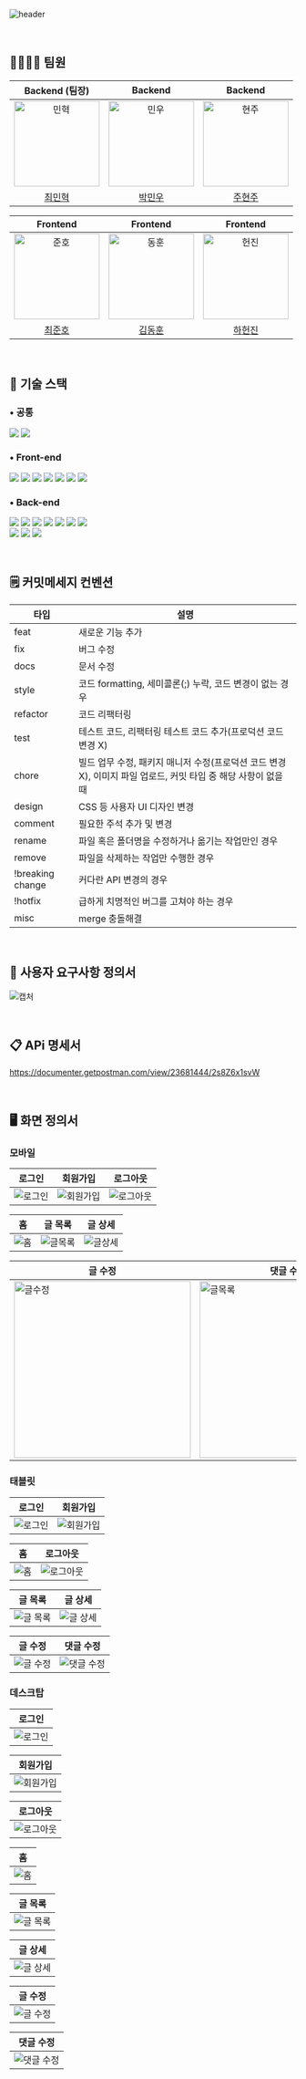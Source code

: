 ![header](https://capsule-render.vercel.app/api?type=waving&color=0:FF7400,100:FFAA00&height=200&section=header&text=StackOverFlow&fontSize=70&fontColor=272622)

<br/>

## 👨‍👨‍👧‍👧 팀원

|Backend (팀장)|Backend|Backend|
| :---: | :---: | :---: |
| <img src="https://user-images.githubusercontent.com/110887604/210201911-f7ba2df5-135b-4b4a-b063-fc4ae8820a58.jpg" width=150px alt="민혁"/> | <img src="https://user-images.githubusercontent.com/110887604/210201933-fbb36310-1ad0-4f65-8d87-245b42f77211.jpg" width=150px alt="민우"/> | <img src="https://user-images.githubusercontent.com/110887604/210201950-01c6a53b-8042-4289-8d75-e7162211b715.jpg" width=150px alt="현주"/> |
|[최민혁](https://github.com/jackcmh1)|[박민우](https://github.com/MWJOB)|[주현주](https://github.com/Joo614)|

|Frontend|Frontend|Frontend|
| :---: | :---: | :---: |
| <img src="https://user-images.githubusercontent.com/110887604/210201982-8a59bbad-973d-450f-9a13-b5e39f640833.jpg" width=150px alt="준호"/> | <img src="https://user-images.githubusercontent.com/110887604/210202068-f5e39305-7309-4cef-9cf6-ca50011ae23a.jpg" width=150px alt="동훈"/> | <img src="https://user-images.githubusercontent.com/110887604/210202036-b4191105-05ba-4911-b761-a6376649ae7a.jpg" width=150px alt="헌진"/> |
|[최준호](https://github.com/junpotatoes)|[김동훈](https://github.com/kimdong-hun)|[하헌진](https://github.com/gkgjswls)|

<br/>

## 💪 기술 스택

### • 공통

<img src="https://img.shields.io/badge/git-F05032?style=for-the-badge&logo=git&logoColor=white"> <img src="https://img.shields.io/badge/github-181717?style=for-the-badge&logo=github&logoColor=white">

### • Front-end

<img src="https://img.shields.io/badge/react-61DAFB?style=for-the-badge&logo=react&logoColor=black"> <img src="https://img.shields.io/badge/styledcomponents-DB7093?style=for-the-badge&logo=styled-components&logoColor=white"> <img src="https://img.shields.io/badge/Axios-5A29E4?style=for-the-badge&logo=Axios&logoColor=white"> <img src="https://img.shields.io/badge/Javascript-F7DF1E?style=for-the-badge&logo=JavaScript&logoColor=black"> <img src="https://img.shields.io/badge/HTML-E34F26?style=for-the-badge&logo=HTML5&logoColor=white"> <img src="https://img.shields.io/badge/CSS-1572B6?style=for-the-badge&logo=CSS3&logoColor=white"> <img src="https://img.shields.io/badge/Figma-F24E1E?style=for-the-badge&logo=Figma&logoColor=white">

### • Back-end

<img src="https://img.shields.io/badge/java-F24E1E?style=for-the-badge&logo=java&logoColor=white"> <img src="https://img.shields.io/badge/SPRING DATA JPA-6DB33F?style=for-the-badge&logo=spring&logoColor=white"> <img src="https://img.shields.io/badge/spring boot-6DB33F?style=for-the-badge&logo=spring boot&logoColor=white"> <img src="https://img.shields.io/badge/spring security-6DB33F?style=for-the-badge&logo=spring security&logoColor=white"> <img src="https://img.shields.io/badge/JWT-d63aff?style=for-the-badge&logo=JSONWebTokens&logoColor=black"> <img src="https://img.shields.io/badge/mysql-4479A1?style=for-the-badge&logo=mysql&logoColor=white"> <img src="https://img.shields.io/badge/gradle-02303A?style=for-the-badge&logo=gradle&logoColor=white">  
<img src="https://img.shields.io/badge/amazon ec2-FF9900?style=for-the-badge&logo=amazon ec2&logoColor=white"> <img src="https://img.shields.io/badge/amazon s3-569A31?style=for-the-badge&logo=amazon s3&logoColor=white"> <img src="https://img.shields.io/badge/amazon rds-527FFF?style=for-the-badge&logo=amazon rds&logoColor=white"> 

<br/>

## 🗒 커밋메세지 컨벤션

| 타입             | 설명                                                                                                           |
| ---------------- | -------------------------------------------------------------------------------------------------------------- |
| feat             | 새로운 기능 추가                                                                                               |
| fix              | 버그 수정                                                                                                      |
| docs             | 문서 수정                                                                                                      |
| style            | 코드 formatting, 세미콜론(;) 누락, 코드 변경이 없는 경우                                                       |
| refactor         | 코드 리팩터링                                                                                                  |
| test             | 테스트 코드, 리팩터링 테스트 코드 추가(프로덕션 코드 변경 X)                                                   |
| chore            | 빌드 업무 수정, 패키지 매니저 수정(프로덕션 코드 변경 X), 이미지 파일 업로드, 커밋 타입 중 해당 사항이 없을 때 |
| design           | CSS 등 사용자 UI 디자인 변경                                                                                   |
| comment          | 필요한 주석 추가 및 변경                                                                                       |
| rename           | 파일 혹은 폴더명을 수정하거나 옮기는 작업만인 경우                                                             |
| remove           | 파일을 삭제하는 작업만 수행한 경우                                                                             |
| !breaking change | 커다란 API 변경의 경우                                                                                         |
| !hotfix          | 급하게 치명적인 버그를 고쳐야 하는 경우                                                                        |
| misc             | merge 충돌해결                                                                                                 |

<br/>

## 🌼 사용자 요구사항 정의서

![캡처](https://user-images.githubusercontent.com/110887604/210252492-cc4bf702-8b51-4014-bd17-b01b8db8e633.PNG)


<br/>

## 📋 APi 명세서
https://documenter.getpostman.com/view/23681444/2s8Z6x1svW

<br/>

## 🖥️ 화면 정의서

### 모바일

| 로그인                                                                                                                                                                                                                                                                                                                                                                                                                                                                                                                                 | 회원가입                                                                                                                                                                                                                                                                                                                                                                                                                                                                                                                                   | 로그아웃                                                                                                                                                                                                                                                                                                                                                                                                                                                                                                                             |
| -------------------------------------------------------------------------------------------------------------------------------------------------------------------------------------------------------------------------------------------------------------------------------------------------------------------------------------------------------------------------------------------------------------------------------------------------------------------------------------------------------------------------------------- | ------------------------------------------------------------------------------------------------------------------------------------------------------------------------------------------------------------------------------------------------------------------------------------------------------------------------------------------------------------------------------------------------------------------------------------------------------------------------------------------------------------------------------------------ | ------------------------------------------------------------------------------------------------------------------------------------------------------------------------------------------------------------------------------------------------------------------------------------------------------------------------------------------------------------------------------------------------------------------------------------------------------------------------------------------------------------------------------------ |
| <img alt="로그인" src="https://s3.us-west-2.amazonaws.com/secure.notion-static.com/e2370c5e-a12f-4a3d-9b76-e78bfb49d2d2/Untitled.png?X-Amz-Algorithm=AWS4-HMAC-SHA256&X-Amz-Content-Sha256=UNSIGNED-PAYLOAD&X-Amz-Credential=AKIAT73L2G45EIPT3X45%2F20230102%2Fus-west-2%2Fs3%2Faws4_request&X-Amz-Date=20230102T144424Z&X-Amz-Expires=86400&X-Amz-Signature=08405d542270102539e43a8b84cacce48ab3e45288df3def97568290449333d5&X-Amz-SignedHeaders=host&response-content-disposition=filename%3D%22Untitled.png%22&x-id=GetObject"> | <img alt="회원가입" src="https://s3.us-west-2.amazonaws.com/secure.notion-static.com/154c7af4-54a4-4f3d-97e6-67fcd2ed8d55/Untitled.png?X-Amz-Algorithm=AWS4-HMAC-SHA256&X-Amz-Content-Sha256=UNSIGNED-PAYLOAD&X-Amz-Credential=AKIAT73L2G45EIPT3X45%2F20230102%2Fus-west-2%2Fs3%2Faws4_request&X-Amz-Date=20230102T144543Z&X-Amz-Expires=86400&X-Amz-Signature=cf46fd34d04bb3c54b405e3af4e7623ca5b55c2547109c399cd1e4d47ab49e6f&X-Amz-SignedHeaders=host&response-content-disposition=filename%3D%22Untitled.png%22&x-id=GetObject"> | <img alt="로그아웃" src="https://s3.us-west-2.amazonaws.com/secure.notion-static.com/2a993cdc-6737-4ad1-94d9-978e6aec3b9c/Untitled.png?X-Amz-Algorithm=AWS4-HMAC-SHA256&X-Amz-Content-Sha256=UNSIGNED-PAYLOAD&X-Amz-Credential=AKIAT73L2G45EIPT3X45%2F20230102%2Fus-west-2%2Fs3%2Faws4_request&X-Amz-Date=20230102T144708Z&X-Amz-Expires=86400&X-Amz-Signature=57c13fc3b005a493941356e8cd4b5aa97669a9d4806735e112cd87f9e71da14e&X-Amz-SignedHeaders=host&response-content-disposition=filename%3D%22Untitled.png%22&x-id=GetObject"> |

| 홈                                                                                                                                                                                                                                                                                                                                                                                                                                                                                                                             | 글 목록                                                                                                                                                                                                                                                                                                                                                                                                                                                                                                                            | 글 상세                                                                                                                                                                                                                                                                                                                                                                                                                                                                                                                            |
| ------------------------------------------------------------------------------------------------------------------------------------------------------------------------------------------------------------------------------------------------------------------------------------------------------------------------------------------------------------------------------------------------------------------------------------------------------------------------------------------------------------------------------ | ---------------------------------------------------------------------------------------------------------------------------------------------------------------------------------------------------------------------------------------------------------------------------------------------------------------------------------------------------------------------------------------------------------------------------------------------------------------------------------------------------------------------------------- | ---------------------------------------------------------------------------------------------------------------------------------------------------------------------------------------------------------------------------------------------------------------------------------------------------------------------------------------------------------------------------------------------------------------------------------------------------------------------------------------------------------------------------------- |
| <img alt="홈" src="https://s3.us-west-2.amazonaws.com/secure.notion-static.com/3e330b4d-a451-44ea-9671-b589531f966e/Untitled.png?X-Amz-Algorithm=AWS4-HMAC-SHA256&X-Amz-Content-Sha256=UNSIGNED-PAYLOAD&X-Amz-Credential=AKIAT73L2G45EIPT3X45%2F20230102%2Fus-west-2%2Fs3%2Faws4_request&X-Amz-Date=20230102T144738Z&X-Amz-Expires=86400&X-Amz-Signature=bba19420d8c1b93cb5edc2bfae4f036410d629b07c345994921c56bfb19c2a7f&X-Amz-SignedHeaders=host&response-content-disposition=filename%3D%22Untitled.png%22&x-id=GetObject"> | <img alt="글목록" src="https://s3.us-west-2.amazonaws.com/secure.notion-static.com/6d0b4716-f8ea-4f68-bbf0-52a94029baf0/Untitled.png?X-Amz-Algorithm=AWS4-HMAC-SHA256&X-Amz-Content-Sha256=UNSIGNED-PAYLOAD&X-Amz-Credential=AKIAT73L2G45EIPT3X45%2F20230102%2Fus-west-2%2Fs3%2Faws4_request&X-Amz-Date=20230102T144925Z&X-Amz-Expires=86400&X-Amz-Signature=cfd3106bb684b04a80c653017a52f3e0fa9cbe3759cf7d0fd1c2dc9dcc0d78e1&X-Amz-SignedHeaders=host&response-content-disposition=filename%3D%22Untitled.png%22&x-id=GetObject"> | <img alt="글상세" src="https://s3.us-west-2.amazonaws.com/secure.notion-static.com/e03e5de0-6c57-4ad5-b657-c19d2b092093/Untitled.png?X-Amz-Algorithm=AWS4-HMAC-SHA256&X-Amz-Content-Sha256=UNSIGNED-PAYLOAD&X-Amz-Credential=AKIAT73L2G45EIPT3X45%2F20230102%2Fus-west-2%2Fs3%2Faws4_request&X-Amz-Date=20230102T145101Z&X-Amz-Expires=86400&X-Amz-Signature=6529ec5e0f3eae4a68e15ef19279caa486ec29ef6e770254e2b7f67b7ce480cd&X-Amz-SignedHeaders=host&response-content-disposition=filename%3D%22Untitled.png%22&x-id=GetObject"> |

| 글 수정                                                                                                                                                                                                                                                                                                                                                                                                                                                                                                                                          | 댓글 수정                                                                                                                                                                                                                                                                                                                                                                                                                                                                                                                                        | 
|---|---|
| <img alt="글수정" width="310px" src="https://s3.us-west-2.amazonaws.com/secure.notion-static.com/2ad456e4-af49-45ce-848c-95655bb07d41/Untitled.png?X-Amz-Algorithm=AWS4-HMAC-SHA256&X-Amz-Content-Sha256=UNSIGNED-PAYLOAD&X-Amz-Credential=AKIAT73L2G45EIPT3X45%2F20230102%2Fus-west-2%2Fs3%2Faws4_request&X-Amz-Date=20230102T145145Z&X-Amz-Expires=86400&X-Amz-Signature=98b15f2bfb70351d19f17abab9529a2bb550a30266c11bbcb239cd7b8167a37d&X-Amz-SignedHeaders=host&response-content-disposition=filename%3D%22Untitled.png%22&x-id=GetObject"> | <img width="310px" alt="글목록" src="https://s3.us-west-2.amazonaws.com/secure.notion-static.com/9844c44c-17f8-4c28-b416-dc3d13de69b9/Untitled.png?X-Amz-Algorithm=AWS4-HMAC-SHA256&X-Amz-Content-Sha256=UNSIGNED-PAYLOAD&X-Amz-Credential=AKIAT73L2G45EIPT3X45%2F20230102%2Fus-west-2%2Fs3%2Faws4_request&X-Amz-Date=20230102T145327Z&X-Amz-Expires=86400&X-Amz-Signature=0752cf0208251f172c786d5d54db01c883ff04bbfedaf17718ac46dc66de63b8&X-Amz-SignedHeaders=host&response-content-disposition=filename%3D%22Untitled.png%22&x-id=GetObject"> |     

### 태블릿

| 로그인                                                                                                                                                                                                                                                                                                                                                                                                                                                                                                                                 | 회원가입                                                                                                                                                                                                                                                                                                                                                                                                                                                                                                                                   |
|---|---|
| <img alt="로그인" src="https://s3.us-west-2.amazonaws.com/secure.notion-static.com/e33b1acb-f70c-4cb5-8500-0bc5486df87f/Untitled.png?X-Amz-Algorithm=AWS4-HMAC-SHA256&X-Amz-Content-Sha256=UNSIGNED-PAYLOAD&X-Amz-Credential=AKIAT73L2G45EIPT3X45%2F20230102%2Fus-west-2%2Fs3%2Faws4_request&X-Amz-Date=20230102T145719Z&X-Amz-Expires=86400&X-Amz-Signature=20739dacc18b71c7da6fed1d4d10615315d372bb484cecd46223d441b4cdfb1a&X-Amz-SignedHeaders=host&response-content-disposition=filename%3D%22Untitled.png%22&x-id=GetObject"> | <img alt="회원가입" src="https://s3.us-west-2.amazonaws.com/secure.notion-static.com/dc3fddf6-2cbf-4dfe-8fe3-4e32fe925fee/Untitled.png?X-Amz-Algorithm=AWS4-HMAC-SHA256&X-Amz-Content-Sha256=UNSIGNED-PAYLOAD&X-Amz-Credential=AKIAT73L2G45EIPT3X45%2F20230102%2Fus-west-2%2Fs3%2Faws4_request&X-Amz-Date=20230102T145741Z&X-Amz-Expires=86400&X-Amz-Signature=58d630454dea4db24e3769271eff0572b9d5b61a92f51d638e7bc98c627fac99&X-Amz-SignedHeaders=host&response-content-disposition=filename%3D%22Untitled.png%22&x-id=GetObject"> |

| 홈                                                                                                                                                                                                                                                                                                                                                                                                                                                                                                                             | 로그아웃                                                                                                                                                                                                                                                                                                                                                                                                                                                                                                                             |     
|---|---|
| <img alt="홈" src="https://s3.us-west-2.amazonaws.com/secure.notion-static.com/ec0ea9a0-ced6-4765-b2b8-1de7de71b3b1/Untitled.png?X-Amz-Algorithm=AWS4-HMAC-SHA256&X-Amz-Content-Sha256=UNSIGNED-PAYLOAD&X-Amz-Credential=AKIAT73L2G45EIPT3X45%2F20230102%2Fus-west-2%2Fs3%2Faws4_request&X-Amz-Date=20230102T145802Z&X-Amz-Expires=86400&X-Amz-Signature=e859115b1fc51b3da3dcae460f8934506412eba89af287064be3601ed3fef2d8&X-Amz-SignedHeaders=host&response-content-disposition=filename%3D%22Untitled.png%22&x-id=GetObject"> | <img alt="로그아웃" src="https://s3.us-west-2.amazonaws.com/secure.notion-static.com/7d9bb619-52fd-4e05-b1b0-a074c5d23f57/Untitled.png?X-Amz-Algorithm=AWS4-HMAC-SHA256&X-Amz-Content-Sha256=UNSIGNED-PAYLOAD&X-Amz-Credential=AKIAT73L2G45EIPT3X45%2F20230102%2Fus-west-2%2Fs3%2Faws4_request&X-Amz-Date=20230102T150026Z&X-Amz-Expires=86400&X-Amz-Signature=f82e4bbebb88986132cdf34ec0f0b13322c188a7b72bf90210ccd245ee0d366e&X-Amz-SignedHeaders=host&response-content-disposition=filename%3D%22Untitled.png%22&x-id=GetObject"> |

| 글 목록                                                                                                                                                                                                                                                                                                                                                                                                                                                                                                                             | 글 상세                                                                                                                                                                                                                                                                                                                                                                                                                                                                                                                             |    
|---|---|
| <img alt="글 목록" src="https://s3.us-west-2.amazonaws.com/secure.notion-static.com/ca709428-56c9-4b3d-b66b-dcd5691b0b52/Untitled.png?X-Amz-Algorithm=AWS4-HMAC-SHA256&X-Amz-Content-Sha256=UNSIGNED-PAYLOAD&X-Amz-Credential=AKIAT73L2G45EIPT3X45%2F20230102%2Fus-west-2%2Fs3%2Faws4_request&X-Amz-Date=20230102T150131Z&X-Amz-Expires=86400&X-Amz-Signature=0fffc1b6d83176640495aebbbcaf79d6a59d4fa3a3214a64cc4e5921cbc80403&X-Amz-SignedHeaders=host&response-content-disposition=filename%3D%22Untitled.png%22&x-id=GetObject"> | <img alt="글 상세" src="https://s3.us-west-2.amazonaws.com/secure.notion-static.com/642b2f18-1f4e-44bb-b72e-666051ad25ac/Untitled.png?X-Amz-Algorithm=AWS4-HMAC-SHA256&X-Amz-Content-Sha256=UNSIGNED-PAYLOAD&X-Amz-Credential=AKIAT73L2G45EIPT3X45%2F20230102%2Fus-west-2%2Fs3%2Faws4_request&X-Amz-Date=20230102T150203Z&X-Amz-Expires=86400&X-Amz-Signature=ab3313d8c9fa10719e134e7a7287dbea80aac2236baa071345b65c787bf09606&X-Amz-SignedHeaders=host&response-content-disposition=filename%3D%22Untitled.png%22&x-id=GetObject"> |

| 글 수정                                                                                                                                                                                                                                                                                                                                                                                                                                                                                                                             | 댓글 수정                                                                                                                                                                                                                                                                                                                                                                                                                                                                                                                             |     
|---|---|
| <img alt="글 수정" src="https://s3.us-west-2.amazonaws.com/secure.notion-static.com/b54ce0e6-f700-4577-8acc-8d6f1bc35658/Untitled.png?X-Amz-Algorithm=AWS4-HMAC-SHA256&X-Amz-Content-Sha256=UNSIGNED-PAYLOAD&X-Amz-Credential=AKIAT73L2G45EIPT3X45%2F20230102%2Fus-west-2%2Fs3%2Faws4_request&X-Amz-Date=20230102T150521Z&X-Amz-Expires=86400&X-Amz-Signature=85cbac9bbaab51ff57224fb9861001efeeddf2f357ecfc58a33779cbb36e5ee6&X-Amz-SignedHeaders=host&response-content-disposition=filename%3D%22Untitled.png%22&x-id=GetObject"> | <img alt="댓글 수정" src="https://s3.us-west-2.amazonaws.com/secure.notion-static.com/39bd7948-0bb9-4e5d-97b5-deec0d96e298/Untitled.png?X-Amz-Algorithm=AWS4-HMAC-SHA256&X-Amz-Content-Sha256=UNSIGNED-PAYLOAD&X-Amz-Credential=AKIAT73L2G45EIPT3X45%2F20230102%2Fus-west-2%2Fs3%2Faws4_request&X-Amz-Date=20230102T150605Z&X-Amz-Expires=86400&X-Amz-Signature=a615b02170844e3ff12721d13b9fe6929d84b2022227126b522a389523242f08&X-Amz-SignedHeaders=host&response-content-disposition=filename%3D%22Untitled.png%22&x-id=GetObject"> |

### 데스크탑

| 로그인                                                                                                                                                                                                                                                                                                                                                                                                                                                                                                                             |     
|---|
| <img alt="로그인" src="https://s3.us-west-2.amazonaws.com/secure.notion-static.com/48c61764-d17f-441e-9af5-d4f0283ee080/Untitled.png?X-Amz-Algorithm=AWS4-HMAC-SHA256&X-Amz-Content-Sha256=UNSIGNED-PAYLOAD&X-Amz-Credential=AKIAT73L2G45EIPT3X45%2F20230102%2Fus-west-2%2Fs3%2Faws4_request&X-Amz-Date=20230102T150729Z&X-Amz-Expires=86400&X-Amz-Signature=c4700f6c8ef63ecd907af0336ff7ba370834687752874d9887ff71f58551319f&X-Amz-SignedHeaders=host&response-content-disposition=filename%3D%22Untitled.png%22&x-id=GetObject"> |

| 회원가입                                                                                                                                                                                                                                                                                                                                                                                                                                                                                                                             |     
|---|
| <img alt="회원가입" src="https://s3.us-west-2.amazonaws.com/secure.notion-static.com/e5decef9-3e40-4582-82fd-ec5357779d0e/Untitled.png?X-Amz-Algorithm=AWS4-HMAC-SHA256&X-Amz-Content-Sha256=UNSIGNED-PAYLOAD&X-Amz-Credential=AKIAT73L2G45EIPT3X45%2F20230102%2Fus-west-2%2Fs3%2Faws4_request&X-Amz-Date=20230102T150817Z&X-Amz-Expires=86400&X-Amz-Signature=839e3a4837e88fcbc6dd2c44eb79ba39105f7eefddb9d34b0b3c18ebaa98b158&X-Amz-SignedHeaders=host&response-content-disposition=filename%3D%22Untitled.png%22&x-id=GetObject"> |

| 로그아웃                                                                                                                                                                                                                                                                                                                                                                                                                                                                                                                             |     
|---|
| <img alt="로그아웃" src="https://s3.us-west-2.amazonaws.com/secure.notion-static.com/246d2206-376f-4b0b-a7fa-aecde10ffbc0/Untitled.png?X-Amz-Algorithm=AWS4-HMAC-SHA256&X-Amz-Content-Sha256=UNSIGNED-PAYLOAD&X-Amz-Credential=AKIAT73L2G45EIPT3X45%2F20230102%2Fus-west-2%2Fs3%2Faws4_request&X-Amz-Date=20230102T150913Z&X-Amz-Expires=86400&X-Amz-Signature=96b5eef7ca298053b5b4b8c7a6e008cb55d6ea4f8e9298e6cebe3302dbf9533f&X-Amz-SignedHeaders=host&response-content-disposition=filename%3D%22Untitled.png%22&x-id=GetObject"> |

| 홈                                                                                                                                                                                                                                                                                                                                                                                                                                                                                                                             |    
|---|
| <img alt="홈" src="https://s3.us-west-2.amazonaws.com/secure.notion-static.com/cf1072af-cad7-4ba4-b98c-a2aa370a8be1/Untitled.png?X-Amz-Algorithm=AWS4-HMAC-SHA256&X-Amz-Content-Sha256=UNSIGNED-PAYLOAD&X-Amz-Credential=AKIAT73L2G45EIPT3X45%2F20230102%2Fus-west-2%2Fs3%2Faws4_request&X-Amz-Date=20230102T150835Z&X-Amz-Expires=86400&X-Amz-Signature=4b554c9d350c59d18016969ed36b9def04414aaa25e5c8307da8b9b4bd734d30&X-Amz-SignedHeaders=host&response-content-disposition=filename%3D%22Untitled.png%22&x-id=GetObject"> |

| 글 목록                                                                                                                                                                                                                                                                                                                                                                                                                                                                                                                             |     
|---|
| <img alt="글 목록" src="https://s3.us-west-2.amazonaws.com/secure.notion-static.com/2557f85b-7bbf-4940-90f7-97c7df8dc39e/Untitled.png?X-Amz-Algorithm=AWS4-HMAC-SHA256&X-Amz-Content-Sha256=UNSIGNED-PAYLOAD&X-Amz-Credential=AKIAT73L2G45EIPT3X45%2F20230102%2Fus-west-2%2Fs3%2Faws4_request&X-Amz-Date=20230102T151124Z&X-Amz-Expires=86400&X-Amz-Signature=3cfb9ec9401f347ab53d63cfc94cb8b0f247c51c9f045fdc8f08e5d28f3bef0f&X-Amz-SignedHeaders=host&response-content-disposition=filename%3D%22Untitled.png%22&x-id=GetObject"> |

| 글 상세                                                                                                                                                                                                                                                                                                                                                                                                                                                                                                                             |     
|---|
| <img alt="글 상세" src="https://s3.us-west-2.amazonaws.com/secure.notion-static.com/15dd5837-e7a1-4102-8b9d-e6a2a58aeedd/Untitled.png?X-Amz-Algorithm=AWS4-HMAC-SHA256&X-Amz-Content-Sha256=UNSIGNED-PAYLOAD&X-Amz-Credential=AKIAT73L2G45EIPT3X45%2F20230102%2Fus-west-2%2Fs3%2Faws4_request&X-Amz-Date=20230102T151201Z&X-Amz-Expires=86400&X-Amz-Signature=a4942503e3c766a4257f165a30b97826dde1a324253c4ab4291cd8ef9cc483a6&X-Amz-SignedHeaders=host&response-content-disposition=filename%3D%22Untitled.png%22&x-id=GetObject"> |

| 글 수정                                                                                                                                                                                                                                                                                                                                                                                                                                                                                                                             |     
|---|
| <img alt="글 수정" src="https://s3.us-west-2.amazonaws.com/secure.notion-static.com/d794807e-e442-4283-a383-370479df5d55/Untitled.png?X-Amz-Algorithm=AWS4-HMAC-SHA256&X-Amz-Content-Sha256=UNSIGNED-PAYLOAD&X-Amz-Credential=AKIAT73L2G45EIPT3X45%2F20230102%2Fus-west-2%2Fs3%2Faws4_request&X-Amz-Date=20230102T151232Z&X-Amz-Expires=86400&X-Amz-Signature=ff1ef8cb61236bed9570ed9b667ac1daf6ea1afb811307485f23ae42f90e2745&X-Amz-SignedHeaders=host&response-content-disposition=filename%3D%22Untitled.png%22&x-id=GetObject"> |

| 댓글 수정                                                                                                                                                                                                                                                                                                                                                                                                                                                                                                                             |     
|---|
| <img alt="댓글 수정" src="https://s3.us-west-2.amazonaws.com/secure.notion-static.com/ebee633c-954c-4f52-91f0-32e627cdd6eb/Untitled.png?X-Amz-Algorithm=AWS4-HMAC-SHA256&X-Amz-Content-Sha256=UNSIGNED-PAYLOAD&X-Amz-Credential=AKIAT73L2G45EIPT3X45%2F20230102%2Fus-west-2%2Fs3%2Faws4_request&X-Amz-Date=20230102T151325Z&X-Amz-Expires=86400&X-Amz-Signature=57da61f9146df1ed8b605019cdb95dd47d52a637f6d9d9cb342c7cc75287ceca&X-Amz-SignedHeaders=host&response-content-disposition=filename%3D%22Untitled.png%22&x-id=GetObject"> |

<br />
